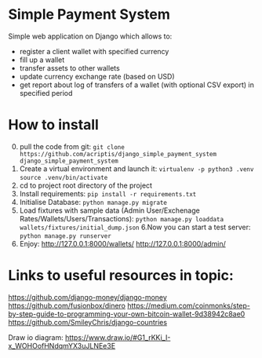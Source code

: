 # Simple Payment System

Simple web application on Django which allows to:
- register a client wallet with specified currency
- fill up a wallet
- transfer assets to other wallets
- update currency exchange rate (based on USD)
- get report about log of transfers of a wallet (with optional CSV export) in specified period

# How to install
0. pull the code from git:
`git clone https://github.com/acriptis/django_simple_payment_system django_simple_payment_system`
1. Create a virtual environment and launch it:
`virtualenv -p python3 .venv`
`source .venv/bin/activate`
2. cd to project root directory of the project
3. Install requirements:
`pip install -r requirements.txt`
4. Initialise Database:
`python manage.py migrate`
5. Load fixtures with sample data (Admin User/Exchenage Rates/Wallets/Users/Transactions):
`python manage.py loaddata wallets/fixtures/initial_dump.json`
6.Now you can start a test server:
`python manage.py runserver`
7. Enjoy:
http://127.0.0.1:8000/wallets/
http://127.0.0.1:8000/admin/

# Links to useful resources in topic:
https://github.com/django-money/django-money
https://github.com/fusionbox/dinero
https://medium.com/coinmonks/step-by-step-guide-to-programming-your-own-bitcoin-wallet-9d38942c8ae0
https://github.com/SmileyChris/django-countries


Draw io diagram:
https://www.draw.io/#G1_rKKi_I-x_WOHOofHNdqmYX3uJLNEe3E